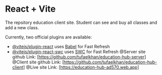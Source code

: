 # React + Vite

The repsitory education client site. Student can see and buy all classes and add a new class.

Currently, two official plugins are available:

- [@vitejs/plugin-react](https://github.com/vitejs/vite-plugin-react/blob/main/packages/plugin-react/README.md) uses [Babel](https://babeljs.io/) for Fast Refresh
- [@vitejs/plugin-react-swc](https://github.com/vitejs/vite-plugin-react-swc) uses [SWC](https://swc.rs/) for Fast Refresh
@Server site github Link: [https://github.com/tufaelkhan/education-hub-server]
@Client site github Link: [https://github.com/tufaelkhan/education-hub-client]
@Live site Link: [https://education-hub-ad570.web.app]

